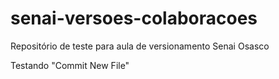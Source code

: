 # senai-versoes-colaboracoes
Repositório de teste para aula de versionamento Senai Osasco

Testando "Commit New File"
